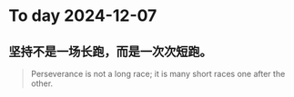 
# To day 2024-12-07


## 坚持不是一场长跑，而是一次次短跑。
> Perseverance is not a long race; it is many short races one after the other.

    